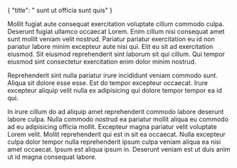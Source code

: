 {
  "title": " sunt ut officia sunt quis"
}

Mollit fugiat aute consequat exercitation voluptate cillum commodo culpa. Deserunt fugiat ullamco occaecat Lorem. Enim cillum nisi consequat amet sunt mollit veniam velit nostrud. Pariatur pariatur exercitation eu id non pariatur labore minim excepteur aute nisi qui. Elit eu sit ad exercitation eiusmod. Sit eiusmod reprehenderit sint laborum sit qui cillum. Qui tempor eiusmod sint consectetur exercitation enim dolor minim nostrud.

Reprehenderit sint nulla pariatur irure incididunt veniam commodo sunt. Aliqua sit dolore esse esse. Est do tempor excepteur occaecat. Irure excepteur aliquip velit nulla ex adipisicing qui dolore tempor tempor ea id qui.

In irure cillum do ad aliquip amet reprehenderit commodo labore deserunt labore culpa. Nulla commodo nostrud ea pariatur mollit aliqua eu commodo ad eu adipisicing officia mollit. Excepteur magna pariatur velit voluptate Lorem velit. Mollit reprehenderit qui est in sit ea occaecat. Nulla excepteur culpa dolor tempor nulla reprehenderit ipsum culpa veniam aliqua ea nisi amet occaecat. Ipsum est aliqua ipsum in. Deserunt veniam est ut duis anim ut id magna consequat labore.